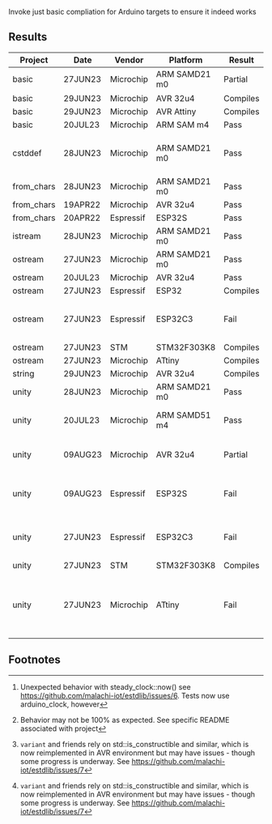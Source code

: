Invoke just basic compliation for Arduino targets to ensure it indeed works

## Results

| Project     |   Date  | Vendor    | Platform      | Result   | Notes |
| ----------- | ------- | --------- | ------------- | -------- | -----
| basic       | 27JUN23 | Microchip | ARM SAMD21 m0 | Partial  | Nearly passes[^2]
| basic       | 29JUN23 | Microchip | AVR 32u4      | Compiles |
| basic       | 29JUN23 | Microchip | AVR Attiny    | Compiles |
| basic       | 20JUL23 | Microchip | ARM SAM m4    | Pass     |
| cstddef     | 28JUN23 | Microchip | ARM SAMD21 m0 | Pass   | Use 'unity' project instead
| from_chars  | 28JUN23 | Microchip | ARM SAMD21 m0 | Pass   |
| from_chars  | 19APR22 | Microchip | AVR 32u4      | Pass   |
| from_chars  | 20APR22 | Espressif | ESP32S        | Pass   |
| istream     | 28JUN23 | Microchip | ARM SAMD21 m0 | Pass   | [^3]
| ostream     | 27JUN23 | Microchip | ARM SAMD21 m0 | Pass     |
| ostream     | 20JUL23 | Microchip | AVR 32u4      | Pass     |
| ostream     | 27JUN23 | Espressif | ESP32         | Compiles |
| ostream     | 27JUN23 | Espressif | ESP32C3       | Fail     | pio can't find compiler package
| ostream     | 27JUN23 | STM       | STM32F303K8   | Compiles |
| ostream     | 27JUN23 | Microchip | ATtiny        | Compiles |
| string      | 29JUN23 | Microchip | AVR 32u4      | Compiles |
| unity       | 28JUN23 | Microchip | ARM SAMD21 m0 | Pass     |
| unity       | 20JUL23 | Microchip | ARM SAMD51 m4 | Pass     | regular and CAN both
| unity       | 09AUG23 | Microchip | AVR 32u4      | Partial  | variant partially working[^1].
| unity       | 09AUG23 | Espressif | ESP32S        | Fail     | FreeRTOS related compile errors
| unity       | 27JUN23 | Espressif | ESP32C3       | Fail     | pio can't find compiler package
| unity       | 27JUN23 | STM       | STM32F303K8   | Compiles |
| unity       | 27JUN23 | Microchip | ATtiny        | Fail     | Not enough space on chip + variant issues[^1]

## Footnotes

[^1]: `variant` and friends rely on std::is_constructible and similar, which is now reimplemented in AVR environment but may have issues - though some progress is underway.  See https://github.com/malachi-iot/estdlib/issues/7
[^2]:  Unexpected behavior with steady_clock::now() see https://github.com/malachi-iot/estdlib/issues/6.  Tests now use arduino_clock, however
[^3]:  Behavior may not be 100% as expected.  See specific README associated with project